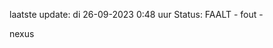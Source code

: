 laatste update: 
di 26-09-2023  0:48   uur 
Status: FAALT - fout - 
<div class="service R">nexus</div>